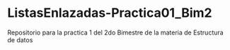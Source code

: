 # ListasEnlazadas-Practica01_Bim2
Repositorio para la practica 1 del 2do Bimestre de la materia de Estructura de datos
